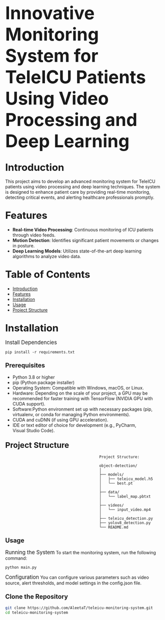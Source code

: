 # <span style="font-size:2em;">Innovative Monitoring System for TeleICU Patients Using Video Processing and Deep Learning</span>

## <span style="font-size:1.5em;">Introduction</span>

This project aims to develop an advanced monitoring system for TeleICU patients using video processing and deep learning techniques. The system is designed to enhance patient care by providing real-time monitoring, detecting critical events, and alerting healthcare professionals promptly.

## <span style="font-size:1.5em;">Features</span>

- **Real-time Video Processing**: Continuous monitoring of ICU patients through video feeds.
- **Motion Detection**: Identifies significant patient movements or changes in posture.
- **Deep Learning Models**: Utilizes state-of-the-art deep learning algorithms to analyze video data.

## <span style="font-size:1.5em;">Table of Contents</span>

- [Introduction](#introduction)
- [Features](#features)
- [Installation](#installation)
- [Usage](#usage)
- [Project Structure](#project-structure)

## <span style="font-size:1.5em;">Installation</span>
<span style="font-size:1.2em;">Install Dependencies</span>
```
pip install -r requirements.txt
```

### <span style="font-size:1.2em;">Prerequisites</span>

- Python 3.8 or higher
- pip (Python package installer)
- Operating System: Compatible with Windows, macOS, or Linux.
- Hardware: Depending on the scale of your project, a GPU may be recommended for faster training with TensorFlow (NVIDIA GPU with CUDA support).
- Software:Python environment set up with necessary packages (pip, virtualenv, or conda for managing Python environments).
- CUDA and cuDNN (if using GPU acceleration).
- IDE or text editor of choice for development (e.g., PyCharm, Visual Studio Code).

### <span style="font-size:1.5em;">Project Structure</span>
```
                                          Project Structure:
                                          
                                          object-detection/
                                          │
                                          ├── models/
                                          │   ├── teleicu_model.h5
                                          │   └── best.pt
                                          │
                                          ├── data/
                                          │   └── label_map.pbtxt
                                          │
                                          ├── videos/
                                          │   └── input_video.mp4
                                          │
                                          ├── teleicu_detection.py
                                          ├── yolov8_detection.py
                                          └── README.md
```
### <span style="font-size:1.2em;">Usage</span>
<span style="font-size:1.2em;">Running the System</span>
To start the monitoring system, run the following command:
```
python main.py
```
<span style="font-size:1.2em;">Configuration</span>
You can configure various parameters such as video source, alert thresholds, and model settings in the config.json file.



### <span style="font-size:1.2em;">Clone the Repository</span>
```bash
git clone https://github.com/AleetaT/teleicu-monitoring-system.git
cd teleicu-monitoring-system
```


